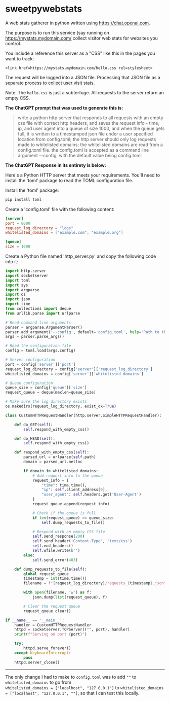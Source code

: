 # sweetpywebstats

A web stats gatherer in python written using <https://chat.openai.com>.

The purpose is to run this service (say running on 
<https://mystats.mydomain.com/> collect visitor web stats for websites you control.

You include a reference this server as a "CSS" like this in the pages you want
to track:

	<link href=https://mystats.mydomain.com/hello.css rel=stylesheet>

The request will be logged into a JSON file. Processing that JSON file as a 
separate process to collect user visit stats.

Note: The `hello.css` is just a subterfuge. All requests to the server return an empty CSS.


**The ChatGPT prompt that was used to generate this is:**


> write a python http server that responds to all requests with an empty css file with correct http headers, and saves the request info - time, ip, and user agent into a queue of size 1000, and when the queue gets full, it is written to a timestamped json file under a user specified location from config.toml; the http server should only log requests made to whitelisted  domains; the whitelisted domains are read from a config.toml file. the config.toml is accepted as a command line argument --config, with the default value being config.toml


**The ChatGPT Response in its entirety is below:**

Here's a Python HTTP server that meets your requirements. You'll need to install the 'toml' package to read the TOML configuration file.

Install the 'toml' package:

```bash
pip install toml
```

Create a 'config.toml' file with the following content:

```toml
[server]
port = 8000
request_log_directory = "logs"
whitelisted_domains = ["example.com", "example.org"]

[queue]
size = 1000
```


Create a Python file named 'http_server.py' and copy the following code into it:

```python
import http.server
import socketserver
import toml
import sys
import argparse
import os
import json
import time
from collections import deque
from urllib.parse import urlparse

# Read command line arguments
parser = argparse.ArgumentParser()
parser.add_argument('--config', default='config.toml', help='Path to the configuration file')
args = parser.parse_args()

# Read the configuration file
config = toml.load(args.config)

# Server configuration
port = config['server']['port']
request_log_directory = config['server']['request_log_directory']
whitelisted_domains = config['server']['whitelisted_domains']

# Queue configuration
queue_size = config['queue']['size']
request_queue = deque(maxlen=queue_size)

# Make sure the log directory exists
os.makedirs(request_log_directory, exist_ok=True)

class CustomHTTPRequestHandler(http.server.SimpleHTTPRequestHandler):

    def do_GET(self):
        self.respond_with_empty_css()

    def do_HEAD(self):
        self.respond_with_empty_css()

    def respond_with_empty_css(self):
        parsed_url = urlparse(self.path)
        domain = parsed_url.netloc

        if domain in whitelisted_domains:
            # Add request info to the queue
            request_info = {
                "time": time.time(),
                "ip": self.client_address[0],
                "user_agent": self.headers.get('User-Agent')
            }
            request_queue.append(request_info)

            # Check if the queue is full
            if len(request_queue) >= queue_size:
                self.dump_requests_to_file()

            # Respond with an empty CSS file
            self.send_response(200)
            self.send_header('Content-Type', 'text/css')
            self.end_headers()
            self.wfile.write(b'')
        else:
            self.send_error(403)

    def dump_requests_to_file(self):
        global request_queue
        timestamp = int(time.time())
        filename = f"{request_log_directory}/requests_{timestamp}.json"

        with open(filename, 'w') as f:
            json.dump(list(request_queue), f)

        # Clear the request queue
        request_queue.clear()

if __name__ == '__main__':
    handler = CustomHTTPRequestHandler
    httpd = socketserver.TCPServer(("", port), handler)
    print(f"Serving on port {port}")

    try:
        httpd.serve_forever()
    except KeyboardInterrupt:
        pass
    httpd.server_close()
```


---

The only change I had to make to `config.toml` was to add `""` to 
`whitelisted_domains`  to go from  
`whitelisted_domains = ["localhost", "127.0.0.1"]` to 
`whitelisted_domains = ["localhost", "127.0.0.1", ""]`, 
so that I can test this locally.

